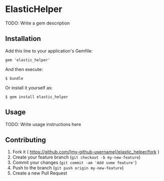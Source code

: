 # ElasticHelper

TODO: Write a gem description

## Installation

Add this line to your application's Gemfile:

    gem 'elastic_helper'

And then execute:

    $ bundle

Or install it yourself as:

    $ gem install elastic_helper

## Usage

TODO: Write usage instructions here

## Contributing

1. Fork it ( https://github.com/[my-github-username]/elastic_helper/fork )
2. Create your feature branch (`git checkout -b my-new-feature`)
3. Commit your changes (`git commit -am 'Add some feature'`)
4. Push to the branch (`git push origin my-new-feature`)
5. Create a new Pull Request
